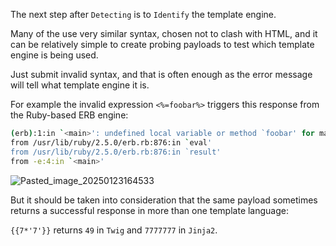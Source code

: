 The next step after `Detecting` is to `Identify` the template engine.

Many of the use very similar syntax, chosen not to clash with HTML, and it can be relatively simple to create probing payloads to test which template engine is being used.

Just submit invalid syntax, and that is often enough as the error message will tell what template engine it is.

For example the invalid expression `<%=foobar%>` triggers this response from the Ruby-based ERB engine:

```sh
(erb):1:in `<main>': undefined local variable or method `foobar' for main:Object (NameError)
from /usr/lib/ruby/2.5.0/erb.rb:876:in `eval'
from /usr/lib/ruby/2.5.0/erb.rb:876:in `result'
from -e:4:in `<main>'
```

![Pasted_image_20250123164533](https://github.com/user-attachments/assets/0288d0fe-b91d-4767-bef0-336719c687a2)

But it should be taken into consideration that the same payload sometimes returns a successful response in more than one template language:

`{{7*'7'}}` returns `49` in `Twig` and `7777777` in `Jinja2`.